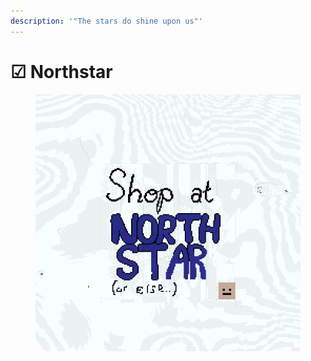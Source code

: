 ```yaml
---
description: '"The stars do shine upon us"'
---
```


# ☑ Northstar

<figure><img src="../../../../../.gitbook/assets/image (12).png" alt=""><figcaption></figcaption></figure>
